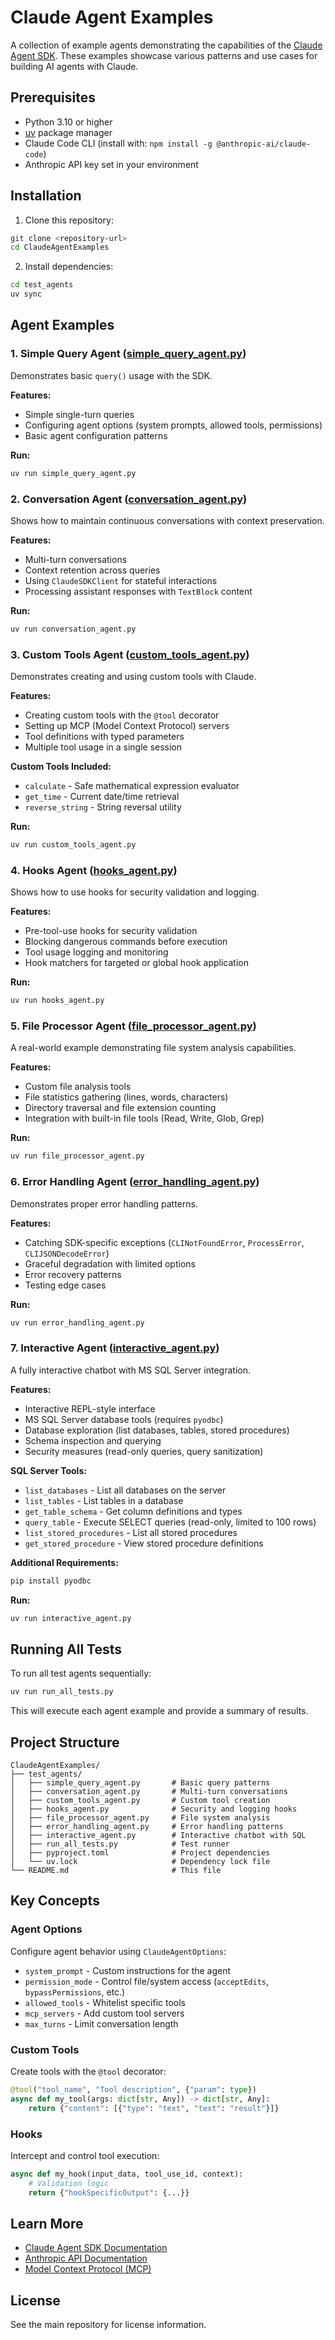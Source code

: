 # Claude Agent Examples

A collection of example agents demonstrating the capabilities of the [Claude Agent SDK](https://github.com/anthropics/claude-agent-sdk). These examples showcase various patterns and use cases for building AI agents with Claude.

## Prerequisites

- Python 3.10 or higher
- [uv](https://github.com/astral-sh/uv) package manager
- Claude Code CLI (install with: `npm install -g @anthropic-ai/claude-code`)
- Anthropic API key set in your environment

## Installation

1. Clone this repository:
```bash
git clone <repository-url>
cd ClaudeAgentExamples
```

2. Install dependencies:
```bash
cd test_agents
uv sync
```

## Agent Examples

### 1. Simple Query Agent ([simple_query_agent.py](test_agents/simple_query_agent.py))

Demonstrates basic `query()` usage with the SDK.

**Features:**
- Simple single-turn queries
- Configuring agent options (system prompts, allowed tools, permissions)
- Basic agent configuration patterns

**Run:**
```bash
uv run simple_query_agent.py
```

### 2. Conversation Agent ([conversation_agent.py](test_agents/conversation_agent.py))

Shows how to maintain continuous conversations with context preservation.

**Features:**
- Multi-turn conversations
- Context retention across queries
- Using `ClaudeSDKClient` for stateful interactions
- Processing assistant responses with `TextBlock` content

**Run:**
```bash
uv run conversation_agent.py
```

### 3. Custom Tools Agent ([custom_tools_agent.py](test_agents/custom_tools_agent.py))

Demonstrates creating and using custom tools with Claude.

**Features:**
- Creating custom tools with the `@tool` decorator
- Setting up MCP (Model Context Protocol) servers
- Tool definitions with typed parameters
- Multiple tool usage in a single session

**Custom Tools Included:**
- `calculate` - Safe mathematical expression evaluator
- `get_time` - Current date/time retrieval
- `reverse_string` - String reversal utility

**Run:**
```bash
uv run custom_tools_agent.py
```

### 4. Hooks Agent ([hooks_agent.py](test_agents/hooks_agent.py))

Shows how to use hooks for security validation and logging.

**Features:**
- Pre-tool-use hooks for security validation
- Blocking dangerous commands before execution
- Tool usage logging and monitoring
- Hook matchers for targeted or global hook application

**Run:**
```bash
uv run hooks_agent.py
```

### 5. File Processor Agent ([file_processor_agent.py](test_agents/file_processor_agent.py))

A real-world example demonstrating file system analysis capabilities.

**Features:**
- Custom file analysis tools
- File statistics gathering (lines, words, characters)
- Directory traversal and file extension counting
- Integration with built-in file tools (Read, Write, Glob, Grep)

**Run:**
```bash
uv run file_processor_agent.py
```

### 6. Error Handling Agent ([error_handling_agent.py](test_agents/error_handling_agent.py))

Demonstrates proper error handling patterns.

**Features:**
- Catching SDK-specific exceptions (`CLINotFoundError`, `ProcessError`, `CLIJSONDecodeError`)
- Graceful degradation with limited options
- Error recovery patterns
- Testing edge cases

**Run:**
```bash
uv run error_handling_agent.py
```

### 7. Interactive Agent ([interactive_agent.py](test_agents/interactive_agent.py))

A fully interactive chatbot with MS SQL Server integration.

**Features:**
- Interactive REPL-style interface
- MS SQL Server database tools (requires `pyodbc`)
- Database exploration (list databases, tables, stored procedures)
- Schema inspection and querying
- Security measures (read-only queries, query sanitization)

**SQL Server Tools:**
- `list_databases` - List all databases on the server
- `list_tables` - List tables in a database
- `get_table_schema` - Get column definitions and types
- `query_table` - Execute SELECT queries (read-only, limited to 100 rows)
- `list_stored_procedures` - List all stored procedures
- `get_stored_procedure` - View stored procedure definitions

**Additional Requirements:**
```bash
pip install pyodbc
```

**Run:**
```bash
uv run interactive_agent.py
```

## Running All Tests

To run all test agents sequentially:

```bash
uv run run_all_tests.py
```

This will execute each agent example and provide a summary of results.

## Project Structure

```
ClaudeAgentExamples/
├── test_agents/
│   ├── simple_query_agent.py       # Basic query patterns
│   ├── conversation_agent.py       # Multi-turn conversations
│   ├── custom_tools_agent.py       # Custom tool creation
│   ├── hooks_agent.py              # Security and logging hooks
│   ├── file_processor_agent.py     # File system analysis
│   ├── error_handling_agent.py     # Error handling patterns
│   ├── interactive_agent.py        # Interactive chatbot with SQL
│   ├── run_all_tests.py            # Test runner
│   ├── pyproject.toml              # Project dependencies
│   └── uv.lock                     # Dependency lock file
└── README.md                       # This file
```

## Key Concepts

### Agent Options

Configure agent behavior using `ClaudeAgentOptions`:
- `system_prompt` - Custom instructions for the agent
- `permission_mode` - Control file/system access (`acceptEdits`, `bypassPermissions`, etc.)
- `allowed_tools` - Whitelist specific tools
- `mcp_servers` - Add custom tool servers
- `max_turns` - Limit conversation length

### Custom Tools

Create tools with the `@tool` decorator:
```python
@tool("tool_name", "Tool description", {"param": type})
async def my_tool(args: dict[str, Any]) -> dict[str, Any]:
    return {"content": [{"type": "text", "text": "result"}]}
```

### Hooks

Intercept and control tool execution:
```python
async def my_hook(input_data, tool_use_id, context):
    # Validation logic
    return {"hookSpecificOutput": {...}}
```

## Learn More

- [Claude Agent SDK Documentation](https://github.com/anthropics/claude-agent-sdk)
- [Anthropic API Documentation](https://docs.anthropic.com/)
- [Model Context Protocol (MCP)](https://modelcontextprotocol.io/)

## License

See the main repository for license information.
